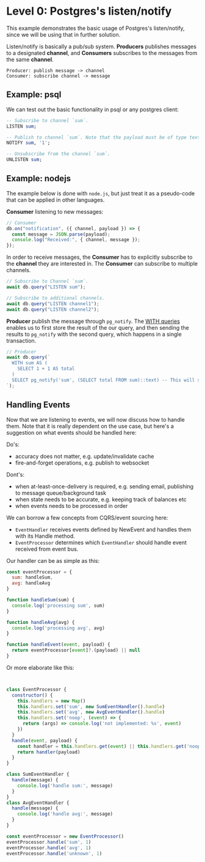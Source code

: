 # Level 0: Postgres's listen/notify

This example demonstrates the basic usage of Postgres's listen/notify, since we will be using that in further solution. 

Listen/notify is basically a pub/sub system. __Producers__ publishes messages to a designated __channel__, and __Consumers__ subscribes to the messages from the same __channel__.
```
Producer: publish message -> channel
Consumer: subscribe channel -> message
```

## Example: psql

We can test out the basic functionality in psql or any postgres client:
```sql
-- Subscribe to channel `sum`.
LISTEN sum;

-- Publish to channel `sum`. Note that the payload must be of type text.
NOTIFY sum, '1';

-- Unsubscribe from the channel `sum`.
UNLISTEN sum;
```

## Example: nodejs

The example below is done with `node.js`, but just treat it as a pseudo-code that can be applied in other languages.


__Consumer__ listening to new messages:
```js
// Consumer
db.on("notification", ({ channel, payload }) => {
  const message = JSON.parse(payload);
  console.log("Received:", { channel, message });
});
```

In order to receive messages, the __Consumer__ has to explicitly subscribe to the __channel__ they are interested in. The __Consumer__ can subscribe to multiple channels.
```js
// Subscribe to Channel `sum`.
await db.query("LISTEN sum");

// Subscribe to additional channels.
await db.query("LISTEN channel1");
await db.query("LISTEN channel2");
```

__Producer__ publish the message through `pg_notify`. The [WITH queries](https://www.postgresql.org/docs/current/queries-with.html) enables us to first store the result of the our query, and then sending the results to `pg_notify` with the second query, which happens in a single transaction.
```js
// Producer
await db.query(`
  WITH sum AS (
    SELECT 1 + 1 AS total
  )
  SELECT pg_notify('sum', (SELECT total FROM sum)::text) -- This will send the result to the channel `sum`.
`);
```


## Handling Events

Now that we are listening to events, we will now discuss how to handle them. Note that it is really dependent on the use case, but here's a suggestion on what events should be handled here:

Do's:
- accuracy does not matter, e.g. update/invalidate cache
- fire-and-forget operations, e.g. publish to websocket

Dont's:
- when at-least-once-delivery is required, e.g. sending email, publishing to message queue/background task
- when state needs to be accurate, e.g. keeping track of balances etc
- when events needs to be processed in order


We can borrow a few concepts from CQRS/event sourcing here:
- `EventHandler` receives events defined by NewEvent and handles them with its Handle method.
- `EventProcessor` determines which `EventHandler` should handle event received from event bus.

Our handler can be as simple as this:
```js
const eventProcessor = {
  sum: handleSum,
  avg: handleAvg
}

function handleSum(sum) {
  console.log('processing sum', sum)
}

function handleAvg(avg) {
  console.log('processing avg', avg)
}

function handleEvent(event, payload) {
  return eventProcessor[event]?.(payload) || null
}
```

Or more elaborate like this:
```js


class EventProcessor {
  constructor() {
    this.handlers = new Map()
    this.handlers.set('sum', new SumEventHandler().handle)
    this.handlers.set('avg', new AvgEventHandler().handle)
    this.handlers.set('noop', (event) => {
      return (args) => console.log('not implemented: %s', event)
    })
  }
  handle(event, payload) {
    const handler = this.handlers.get(event) || this.handlers.get('noop')(event)
    return handler(payload)
  }
}

class SumEventHandler {
  handle(message) {
    console.log('handle sum:', message)
  }
}
class AvgEventHandler {
  handle(message) {
    console.log('handle avg:', message)
  }
}

const eventProcessor = new EventProcessor()
eventProcessor.handle('sum', 1)
eventProcessor.handle('avg', 1)
eventProcessor.handle('unknown', 1)
```
